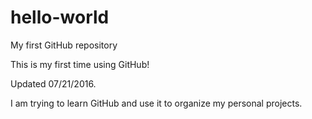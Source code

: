 # hello-world
My first GitHub repository

This is my first time using GitHub! 

Updated 07/21/2016.

I am trying to learn GitHub and use it to organize my personal projects.
